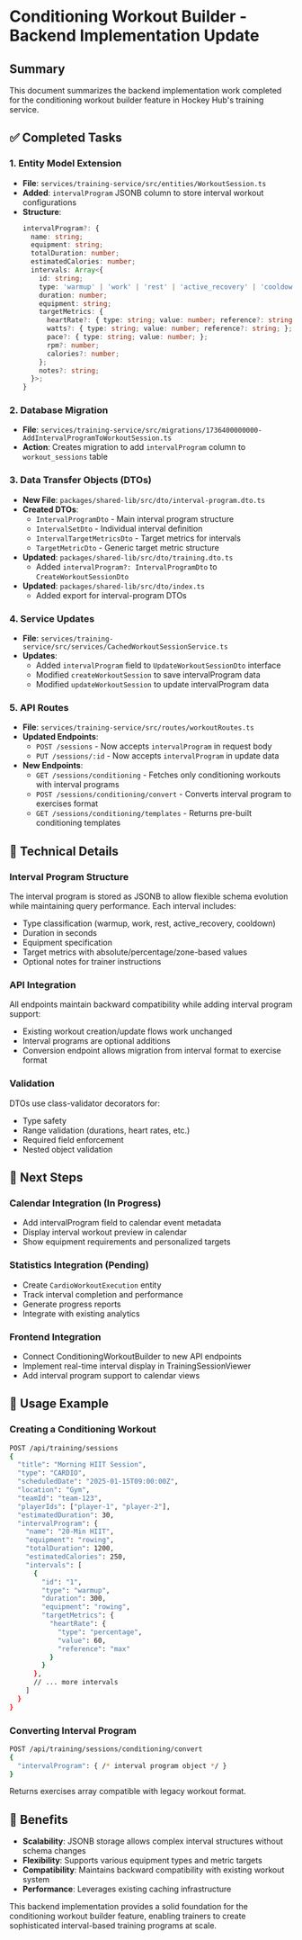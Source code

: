 # Conditioning Workout Builder - Backend Implementation Update

## Summary
This document summarizes the backend implementation work completed for the conditioning workout builder feature in Hockey Hub's training service.

## ✅ Completed Tasks

### 1. **Entity Model Extension**
- **File**: `services/training-service/src/entities/WorkoutSession.ts`
- **Added**: `intervalProgram` JSONB column to store interval workout configurations
- **Structure**:
  ```typescript
  intervalProgram?: {
    name: string;
    equipment: string;
    totalDuration: number;
    estimatedCalories: number;
    intervals: Array<{
      id: string;
      type: 'warmup' | 'work' | 'rest' | 'active_recovery' | 'cooldown';
      duration: number;
      equipment: string;
      targetMetrics: {
        heartRate?: { type: string; value: number; reference?: string; };
        watts?: { type: string; value: number; reference?: string; };
        pace?: { type: string; value: number; };
        rpm?: number;
        calories?: number;
      };
      notes?: string;
    }>;
  }
  ```

### 2. **Database Migration**
- **File**: `services/training-service/src/migrations/1736400000000-AddIntervalProgramToWorkoutSession.ts`
- **Action**: Creates migration to add `intervalProgram` column to `workout_sessions` table

### 3. **Data Transfer Objects (DTOs)**
- **New File**: `packages/shared-lib/src/dto/interval-program.dto.ts`
- **Created DTOs**:
  - `IntervalProgramDto` - Main interval program structure
  - `IntervalSetDto` - Individual interval definition
  - `IntervalTargetMetricsDto` - Target metrics for intervals
  - `TargetMetricDto` - Generic target metric structure
- **Updated**: `packages/shared-lib/src/dto/training.dto.ts`
  - Added `intervalProgram?: IntervalProgramDto` to `CreateWorkoutSessionDto`
- **Updated**: `packages/shared-lib/src/dto/index.ts`
  - Added export for interval-program DTOs

### 4. **Service Updates**
- **File**: `services/training-service/src/services/CachedWorkoutSessionService.ts`
- **Updates**:
  - Added `intervalProgram` field to `UpdateWorkoutSessionDto` interface
  - Modified `createWorkoutSession` to save intervalProgram data
  - Modified `updateWorkoutSession` to update intervalProgram data

### 5. **API Routes**
- **File**: `services/training-service/src/routes/workoutRoutes.ts`
- **Updated Endpoints**:
  - `POST /sessions` - Now accepts `intervalProgram` in request body
  - `PUT /sessions/:id` - Now accepts `intervalProgram` in update data
- **New Endpoints**:
  - `GET /sessions/conditioning` - Fetches only conditioning workouts with interval programs
  - `POST /sessions/conditioning/convert` - Converts interval program to exercises format
  - `GET /sessions/conditioning/templates` - Returns pre-built conditioning templates

## 🔧 Technical Details

### Interval Program Structure
The interval program is stored as JSONB to allow flexible schema evolution while maintaining query performance. Each interval includes:
- Type classification (warmup, work, rest, active_recovery, cooldown)
- Duration in seconds
- Equipment specification
- Target metrics with absolute/percentage/zone-based values
- Optional notes for trainer instructions

### API Integration
All endpoints maintain backward compatibility while adding interval program support:
- Existing workout creation/update flows work unchanged
- Interval programs are optional additions
- Conversion endpoint allows migration from interval format to exercise format

### Validation
DTOs use class-validator decorators for:
- Type safety
- Range validation (durations, heart rates, etc.)
- Required field enforcement
- Nested object validation

## 📝 Next Steps

### Calendar Integration (In Progress)
- Add intervalProgram field to calendar event metadata
- Display interval workout preview in calendar
- Show equipment requirements and personalized targets

### Statistics Integration (Pending)
- Create `CardioWorkoutExecution` entity
- Track interval completion and performance
- Generate progress reports
- Integrate with existing analytics

### Frontend Integration
- Connect ConditioningWorkoutBuilder to new API endpoints
- Implement real-time interval display in TrainingSessionViewer
- Add interval program support to calendar views

## 🚀 Usage Example

### Creating a Conditioning Workout
```bash
POST /api/training/sessions
{
  "title": "Morning HIIT Session",
  "type": "CARDIO",
  "scheduledDate": "2025-01-15T09:00:00Z",
  "location": "Gym",
  "teamId": "team-123",
  "playerIds": ["player-1", "player-2"],
  "estimatedDuration": 30,
  "intervalProgram": {
    "name": "20-Min HIIT",
    "equipment": "rowing",
    "totalDuration": 1200,
    "estimatedCalories": 250,
    "intervals": [
      {
        "id": "1",
        "type": "warmup",
        "duration": 300,
        "equipment": "rowing",
        "targetMetrics": {
          "heartRate": {
            "type": "percentage",
            "value": 60,
            "reference": "max"
          }
        }
      },
      // ... more intervals
    ]
  }
}
```

### Converting Interval Program
```bash
POST /api/training/sessions/conditioning/convert
{
  "intervalProgram": { /* interval program object */ }
}
```

Returns exercises array compatible with legacy workout format.

## 🎯 Benefits
- **Scalability**: JSONB storage allows complex interval structures without schema changes
- **Flexibility**: Supports various equipment types and metric targets
- **Compatibility**: Maintains backward compatibility with existing workout system
- **Performance**: Leverages existing caching infrastructure

This backend implementation provides a solid foundation for the conditioning workout builder feature, enabling trainers to create sophisticated interval-based training programs at scale.